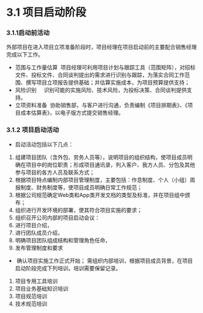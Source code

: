 # 3.1 项目启动阶段

### 3.1.1启动前活动 
外部项目在进入项目立项准备阶段时，项目经理在项目启动前的主要配合销售经理完成以下工作。 
- 范围与工作量估算 
项目经理可利用项目计划与跟踪工具（范围矩阵），对招标文件、投标文件、合同谈判提出的需求进行识别与跟踪，为落实合同工作范围、撰写项目立项报告提供基础；并估算实施成本，为项目预算提供支持； 
- 风险识别 
   识别可能的实施风险、技术风险，为投标决策、合同谈判提供支持。 
- 立项资料准备 
协助销售部，与客户进行沟通，负责编制《项目排期表》、《项目成本估算表》，以电子版方式提交销售经理。 

### 3.1.2 项目启动活动 
- 启动活动包括以下几点：
1. 组建项目团队（含外包、劳务人员等），说明项目的组织结构，使项目成员明确在项目中的岗位职责；形成项目通讯录，列入客户、我方人员、分包及其他参与项目的各方人员及联系方式； 
2. 根据项目特点编制内部项目管理制度，主要包括：作息制度、个人（小组）周报制度、财务制度等，使项目成员明确日常工作规范； 
3. 根据公司规范确定Web类和App类开发文档的类型及标准，并在项目组中颁布； 
4. 组织进行开发环境的部署，使其符合项目实施的要求； 
5.  组织召开公司内部的项目启动会议： 
6. 进行项目介绍， 
7. 进行团队成员介绍， 
8. 明确项目团队组成结构和管理角色任命， 
9. 发布管理制度和要求 

-  确认项目实施工作正式开始； 需组织内部培训，根据项目成员背景，在项目启动阶段完成下列培训，培训需要保留记录。 
1. 项目专用工具培训 
2. 项目业务基础知识培训 
3. 项目规范培训 
4. 技术规范培训
